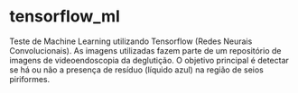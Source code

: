 # tensorflow_ml
Teste de Machine Learning utilizando Tensorflow (Redes Neurais Convolucionais). As imagens utilizadas fazem parte de um repositório de imagens de videoendoscopia da deglutição. O objetivo principal é detectar se há ou não a presença de resíduo (líquido azul) na região de seios piriformes.
